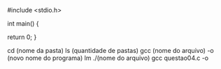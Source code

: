 #include <stdio.h>

int main() {

  return 0;
}

cd (nome da pasta)
ls (quantidade de pastas)
gcc (nome do arquivo) -o (novo nome do programa) lm
./(nome do arquivo)
gcc questao04.c -o 